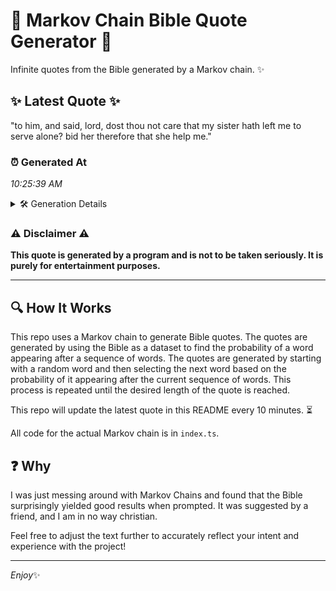 # 📖 Markov Chain Bible Quote Generator 📖

Infinite quotes from the Bible generated by a Markov chain. ✨

## ✨ Latest Quote ✨
"to him, and said, lord, dost thou not care that my sister hath left me to serve alone? bid her therefore that she help me."

### ⏰ Generated At
*10:25:39 AM*

<details>
    <summary>🛠️ Generation Details</summary>
    <p>
        <strong>🌱 Seed:</strong> to<br>
        <strong>🔄 Iterations:</strong> 24<br>
        <strong>📜 Context History:</strong><br>[ to ]: him,<br>[ to, him, ]: and<br>[ to, him,, and ]: said,<br>[ to, him,, and, said, ]: lord,<br>[ to, him,, and, said,, lord, ]: dost<br>[ to, him,, and, said,, lord,, dost ]: thou<br>[ him,, and, said,, lord,, dost, thou ]: not<br>[ and, said,, lord,, dost, thou, not ]: care<br>[ said,, lord,, dost, thou, not, care ]: that<br>[ lord,, dost, thou, not, care, that ]: my<br>[ dost, thou, not, care, that, my ]: sister<br>[ thou, not, care, that, my, sister ]: hath<br>[ not, care, that, my, sister, hath ]: left<br>[ care, that, my, sister, hath, left ]: me<br>[ that, my, sister, hath, left, me ]: to<br>[ my, sister, hath, left, me, to ]: serve<br>[ sister, hath, left, me, to, serve ]: alone?<br>[ hath, left, me, to, serve, alone? ]: bid<br>[ left, me, to, serve, alone?, bid ]: her<br>[ me, to, serve, alone?, bid, her ]: therefore<br>[ to, serve, alone?, bid, her, therefore ]: that<br>[ serve, alone?, bid, her, therefore, that ]: she<br>[ alone?, bid, her, therefore, that, she ]: help<br>[ bid, her, therefore, that, she, help ]: me.<br>
    </p>
</details>

### ⚠️ Disclaimer ⚠️
**This quote is generated by a program and is not to be taken seriously. It is purely for entertainment purposes.**

---

## 🔍 How It Works

This repo uses a Markov chain to generate Bible quotes. The quotes are generated by using the Bible as a dataset to find the probability of a word appearing after a sequence of words. The quotes are generated by starting with a random word and then selecting the next word based on the probability of it appearing after the current sequence of words. This process is repeated until the desired length of the quote is reached.

This repo will update the latest quote in this README every 10 minutes. ⏳

All code for the actual Markov chain is in `index.ts`.

## ❓ Why

I was just messing around with Markov Chains and found that the Bible surprisingly yielded good results when prompted. 
It was suggested by a friend, and I am in no way christian.

Feel free to adjust the text further to accurately reflect your intent and experience with the project!

---

*Enjoy*✨
